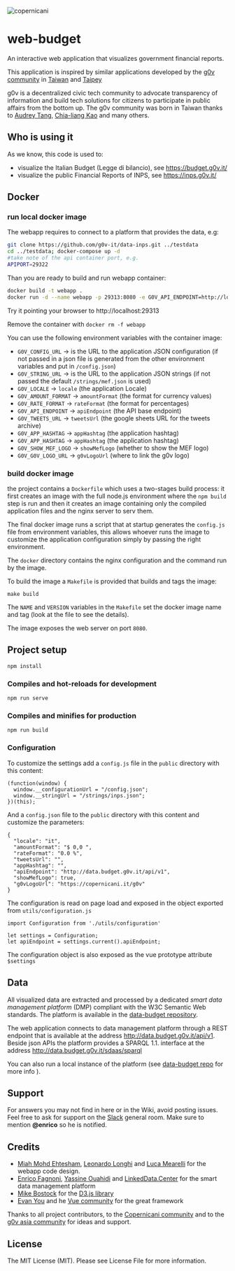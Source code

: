 ![copernicani](https://copernicani.it/wp-content/uploads/cropped-logo_orizzontale_trasparente-1-e1525161268864.png)

# web-budget

An interactive web application that visualizes government financial reports.

This application is inspired by similar applications developed by the [g0v community](http://gov.asia/) in [Taiwan](https://github.com/g0v/twbudget) and [Taipey](https://github.com/tony1223/tw-budget-platform)

g0v is a decentralized civic tech community to advocate transparency of information and build tech solutions
for citizens to participate in public affairs from the bottom up. The g0v community was born in Taiwan thanks to [Audrey Tang](https://de.wikipedia.org/wiki/Audrey_Tang), [Chia-liang Kao](https://github.com/clkao) and many others.

## Who is using it

As we know, this code is used to:

- visualize the Italian Budget (Legge di bilancio), see https://budget.g0v.it/
- visualize the public Financial Reports of INPS, see https://inps.g0v.it/


## Docker

### run local docker image

The webapp requires to connect to a platform that provides the data, e.g:

```bash
git clone https://github.com/g0v-it/data-inps.git ../testdata
cd ../testdata; docker-compose up -d
#take note of the api container port, e.g.
APIPORT=29322
```

Than you are ready to build and run webapp container:

```bash
docker build -t webapp .
docker run -d --name webapp -p 29313:8080 -e G0V_API_ENDPOINT=http://localhost:$APIPORT webapp
```

Try it pointing your browser to http://localhost:29313

Remove the container with `docker rm -f webapp`


You can use the following environment variables with the container image:

- `G0V_CONFIG_URL` -> is the URL to the application JSON configuration (if not passed in a json file is generated from the other environment variables and put in `/config.json`)
- `G0V_STRING_URL` -> is the URL to the application JSON strings (if not passed the default `/strings/mef.json` is used)
- `G0V_LOCALE` -> `locale` (the application Locale)
- `G0V_AMOUNT_FORMAT` -> `amountFormat` (the format for currency values)
- `G0V_RATE_FORMAT` -> `rateFormat` (the format for percentages)
- `G0V_API_ENDPOINT` -> `apiEndpoint` (the API base endpoint)
- `G0V_TWEETS_URL` -> `tweetsUrl` (the google sheets URL for the tweets archive)
- `G0V_APP_HASHTAG` -> `appHashtag` (the application hashtag)
- `G0V_APP_HASHTAG` -> `appHashtag` (the application hashtag)
- `G0V_SHOW_MEF_LOGO` -> `showMefLogo` (whether to show the MEF logo)
- `G0V_G0V_LOGO_URL` -> `g0vLogoUrl` (where to link the g0v logo)



### build docker image

the project contains a `Dockerfile` which uses a two-stages build process: it first creates an image with the full node.js environment where the `npm build` step is run and then it creates an image containing only the compiled application files and the nginx server to serv them.

The final docker image runs a script that at startup generates the `config.js` file from environment variables, this allows
whoever runs the image to customize the application configuration simply by passing the right environment.

The `docker` directory contains the nginx configuration and the command run by the image.

To build the image a `Makefile` is provided that builds and tags the image:

```$bash
make build
```

The `NAME` and `VERSION` variables in the `Makefile` set the docker image name and tag (look at the file to see the details).

The image exposes the web server on port `8080`.


## Project setup
```
npm install
```

### Compiles and hot-reloads for development
```
npm run serve
```

### Compiles and minifies for production
```
npm run build
```

### Configuration

To customize the settings add a `config.js` file in the `public` directory with this content:

```
(function(window) {
  window.__configurationUrl = "/config.json";
  window.__stringUrl = "/strings/inps.json";
})(this);

```

And a `config.json` file to the `public` directory with this content and customize the parameters:

```
{
  "locale": "it",
  "amountFormat": "$ 0,0 ",
  "rateFormat": "0.0 %",
  "tweetsUrl": "",
  "appHashtag": "",
  "apiEndpoint": "http://data.budget.g0v.it/api/v1",
  "showMefLogo": true,
  "g0vLogoUrl": "https://copernicani.it/g0v"
}
```

The configuration is read on page load and exposed in the object exported from `utils/configuration.js`

```
import Configuration from './utils/configuration'

let settings = Configuration;
let apiEndpoint = settings.current().apiEndpoint;
```

The configuration object is also exposed as the vue prototype attribute `$settings`

## Data

All visualized data are extracted and processed by a dedicated *smart data management platform* (DMP) compliant with the W3C Semantic Web standards. The platform is available in the [data-budget repository](https://github.com/g0v-it/data-budget).

The web application connects to data management platform through a REST endpoint that is available at the address http://data.budget.g0v.it/api/v1. Beside json APIs the platform provides a SPARQL 1.1. interface at the address http://data.budget.g0v.it/sdaas/sparql

You can also run a local instance of the platform (see [data-budget repo](https://github.com/g0v-it/data-budget) for more info ).

## Support

For answers you may not find in here or in the Wiki, avoid posting issues. Feel free to ask for support on the [Slack](https://linkeddatacenter.slack.com/) general room. Make sure to mention **@enrico** so he is notified.

## Credits

- [Miah Mohd Ehtesham](https://github.com/miahmohd), [Leonardo Longhi](https://github.com/LeonardoLonghi) and [Luca Mearelli](https://github.com/luca) for the webapp code design.
- [Enrico Fagnoni](https://github.com/ecow), [Yassine Ouahidi](https://github.com/YassineOuahidi) and [LinkedData.Center](http://linkeddata.center) for the smart data management platform
- [Mike Bostock](https://bost.ocks.org/mike/) for the [D3.js library](https://d3js.org/)
- [Evan You](http://evanyou.me/) and he [Vue community](https://vuejs.org) for the great framework

Thanks to all project contributors, to the [Copernicani community](https://copernicani.it/) and to the [g0v asia community](http://g0v.asia) for ideas and support.

## License

The MIT License (MIT). Please see License File for more information.
